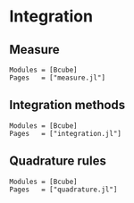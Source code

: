 # Integration

## Measure

```@autodocs
Modules = [Bcube]
Pages   = ["measure.jl"]
```

## Integration methods

```@autodocs
Modules = [Bcube]
Pages   = ["integration.jl"]
```

## Quadrature rules

```@autodocs
Modules = [Bcube]
Pages   = ["quadrature.jl"]
```
